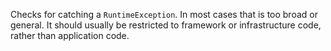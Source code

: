 
Checks for catching a `RuntimeException`. In most cases that is too broad or general. It should
usually be restricted to framework or infrastructure code, rather than application code.



